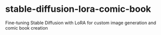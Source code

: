 # stable-diffusion-lora-comic-book
Fine-tuning Stable Diffusion with LoRA for custom image generation and comic book creation

